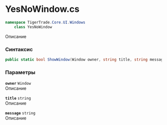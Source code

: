 
# YesNoWindow.cs
```csharp
namespace TigerTrade.Core.UI.Windows  
    class YesNoWindow
```

Описание

### Синтаксис
```csharp
public static bool ShowWindow(Window owner, string title, string message)
```

### Параметры
**`owner`** `Window`  
 Описание  
  
**`title`** `string`  
 Описание  
  
**`message`** `string`  
 Описание  
  

                    
                    